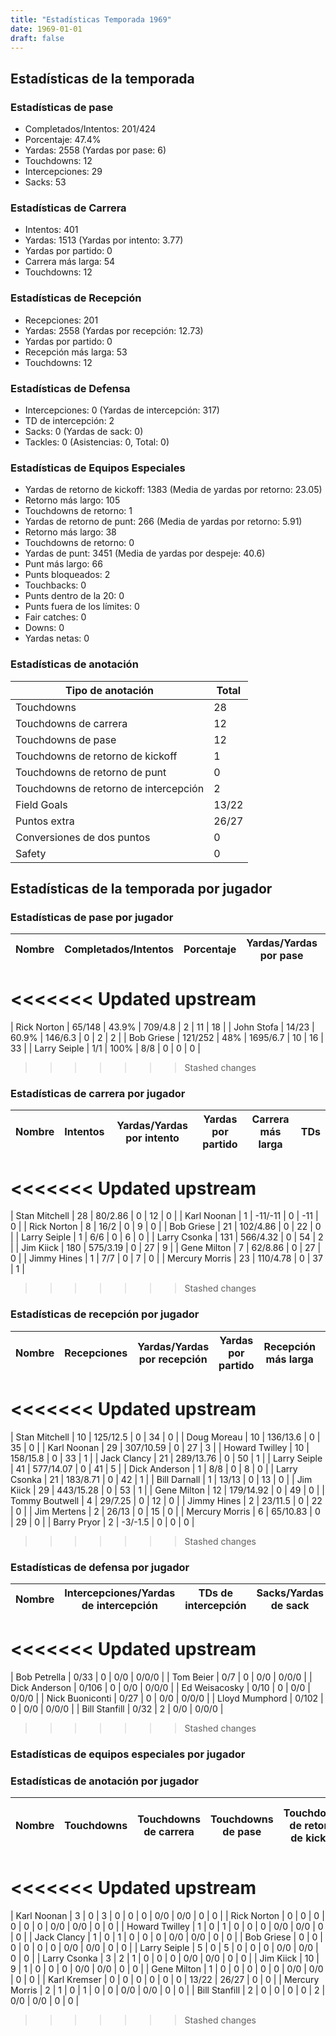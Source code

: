 ```yaml
---
title: "Estadísticas Temporada 1969"
date: 1969-01-01
draft: false
---
```


## Estadísticas de la temporada
### Estadísticas de pase
* Completados/Intentos: 201/424
* Porcentaje: 47.4%
* Yardas: 2558 (Yardas por pase: 6)
* Touchdowns: 12
* Intercepciones: 29
* Sacks: 53

### Estadísticas de Carrera
* Intentos: 401
* Yardas: 1513 (Yardas por intento: 3.77)
* Yardas por partido: 0
* Carrera más larga: 54
* Touchdowns: 12

### Estadísticas de Recepción
* Recepciones: 201
* Yardas: 2558 (Yardas por recepción: 12.73)
* Yardas por partido: 0
* Recepción más larga: 53
* Touchdowns: 12

### Estadísticas de Defensa
* Intercepciones: 0 (Yardas de intercepción: 317)
* TD de intercepción: 2
* Sacks: 0 (Yardas de sack: 0)
* Tackles: 0 (Asistencias: 0, Total: 0)

### Estadísticas de Equipos Especiales
* Yardas de retorno de kickoff: 1383 (Media de yardas por retorno: 23.05)
* Retorno más largo: 105
* Touchdowns de retorno: 1
* Yardas de retorno de punt: 266 (Media de yardas por retorno: 5.91)
* Retorno más largo: 38
* Touchdowns de retorno: 0
* Yardas de punt: 3451 (Media de yardas por despeje: 40.6)
* Punt más largo: 66
* Punts bloqueados: 2
* Touchbacks: 0
* Punts dentro de la 20: 0
* Punts fuera de los límites: 0
* Fair catches: 0
* Downs: 0
* Yardas netas: 0

### Estadísticas de anotación
| Tipo de anotación | Total |
|-------------------|-------|
| Touchdowns | 28 |
| Touchdowns de carrera | 12 |
| Touchdowns de pase | 12 |
| Touchdowns de retorno de kickoff | 1 |
| Touchdowns de retorno de punt | 0 |
| Touchdowns de retorno de intercepción | 2 |
| Field Goals | 13/22 |
| Puntos extra | 26/27 |
| Conversiones de dos puntos | 0 |
| Safety | 0 |

## Estadísticas de la temporada por jugador
### Estadísticas de pase por jugador
| Nombre | Completados/Intentos | Porcentaje | Yardas/Yardas por pase | TDs | Intercepciones | Sacks |
|--------|----------------------|------------|------------------------|-----|----------------|-------|
<<<<<<< Updated upstream
=======
| Rick Norton | 65/148 | 43.9% | 709/4.8 | 2 | 11 | 18 |
| John Stofa | 14/23 | 60.9% | 146/6.3 | 0 | 2 | 2 |
| Bob Griese | 121/252 | 48% | 1695/6.7 | 10 | 16 | 33 |
| Larry Seiple | 1/1 | 100% | 8/8 | 0 | 0 | 0 |
>>>>>>> Stashed changes


### Estadísticas de carrera por jugador
| Nombre | Intentos | Yardas/Yardas por intento | Yardas por partido | Carrera más larga | TDs |
|--------|----------|--------------------------|--------------------|-------------------|-----|
<<<<<<< Updated upstream
=======
| Stan Mitchell | 28 | 80/2.86 | 0 | 12 | 0 |
| Karl Noonan | 1 | -11/-11 | 0 | -11 | 0 |
| Rick Norton | 8 | 16/2 | 0 | 9 | 0 |
| Bob Griese | 21 | 102/4.86 | 0 | 22 | 0 |
| Larry Seiple | 1 | 6/6 | 0 | 6 | 0 |
| Larry Csonka | 131 | 566/4.32 | 0 | 54 | 2 |
| Jim Kiick | 180 | 575/3.19 | 0 | 27 | 9 |
| Gene Milton | 7 | 62/8.86 | 0 | 27 | 0 |
| Jimmy Hines | 1 | 7/7 | 0 | 7 | 0 |
| Mercury Morris | 23 | 110/4.78 | 0 | 37 | 1 |
>>>>>>> Stashed changes


### Estadísticas de recepción por jugador
| Nombre | Recepciones | Yardas/Yardas por recepción | Yardas por partido | Recepción más larga | TDs |
|--------|-------------|----------------------------|--------------------|---------------------|-----|
<<<<<<< Updated upstream
=======
| Stan Mitchell | 10 | 125/12.5 | 0 | 34 | 0 |
| Doug Moreau | 10 | 136/13.6 | 0 | 35 | 0 |
| Karl Noonan | 29 | 307/10.59 | 0 | 27 | 3 |
| Howard Twilley | 10 | 158/15.8 | 0 | 33 | 1 |
| Jack Clancy | 21 | 289/13.76 | 0 | 50 | 1 |
| Larry Seiple | 41 | 577/14.07 | 0 | 41 | 5 |
| Dick Anderson | 1 | 8/8 | 0 | 8 | 0 |
| Larry Csonka | 21 | 183/8.71 | 0 | 42 | 1 |
| Bill Darnall | 1 | 13/13 | 0 | 13 | 0 |
| Jim Kiick | 29 | 443/15.28 | 0 | 53 | 1 |
| Gene Milton | 12 | 179/14.92 | 0 | 49 | 0 |
| Tommy Boutwell | 4 | 29/7.25 | 0 | 12 | 0 |
| Jimmy Hines | 2 | 23/11.5 | 0 | 22 | 0 |
| Jim Mertens | 2 | 26/13 | 0 | 15 | 0 |
| Mercury Morris | 6 | 65/10.83 | 0 | 29 | 0 |
| Barry Pryor | 2 | -3/-1.5 | 0 | 0 | 0 |
>>>>>>> Stashed changes


### Estadísticas de defensa por jugador
| Nombre | Intercepciones/Yardas de intercepción | TDs de intercepción | Sacks/Yardas de sack | Tackles/Asistencias/Total |
|--------|--------------------------------------|---------------------|-----------------------|--------------------------|
<<<<<<< Updated upstream
=======
| Bob Petrella | 0/33 | 0 | 0/0 | 0/0/0 |
| Tom Beier | 0/7 | 0 | 0/0 | 0/0/0 |
| Dick Anderson | 0/106 | 0 | 0/0 | 0/0/0 |
| Ed Weisacosky | 0/10 | 0 | 0/0 | 0/0/0 |
| Nick Buoniconti | 0/27 | 0 | 0/0 | 0/0/0 |
| Lloyd Mumphord | 0/102 | 0 | 0/0 | 0/0/0 |
| Bill Stanfill | 0/32 | 2 | 0/0 | 0/0/0 |
>>>>>>> Stashed changes


### Estadísticas de equipos especiales por jugador
<!-- Puedes agregar aquí tablas para KickoffReturn, PuntReturn, Punting, Kicking si lo necesitas -->

### Estadísticas de anotación por jugador
| Nombre | Touchdowns | Touchdowns de carrera | Touchdowns de pase | Touchdowns de retorno de kickoff | Touchdowns de retorno de punt | Touchdowns de retorno de intercepción | Field Goals | Puntos extra | Conversiones de dos puntos | Safety |
|--------|------------|----------------|---------------------|----------------------------------|-------------------------------|----------------------------------|------------|--------------|--------------------------|--------|
<<<<<<< Updated upstream
=======
| Karl Noonan | 3 | 0 | 3 | 0 | 0 | 0 | 0/0 | 0/0 | 0 | 0 |
| Rick Norton | 0 | 0 | 0 | 0 | 0 | 0 | 0/0 | 0/0 | 0 | 0 |
| Howard Twilley | 1 | 0 | 1 | 0 | 0 | 0 | 0/0 | 0/0 | 0 | 0 |
| Jack Clancy | 1 | 0 | 1 | 0 | 0 | 0 | 0/0 | 0/0 | 0 | 0 |
| Bob Griese | 0 | 0 | 0 | 0 | 0 | 0 | 0/0 | 0/0 | 0 | 0 |
| Larry Seiple | 5 | 0 | 5 | 0 | 0 | 0 | 0/0 | 0/0 | 0 | 0 |
| Larry Csonka | 3 | 2 | 1 | 0 | 0 | 0 | 0/0 | 0/0 | 0 | 0 |
| Jim Kiick | 10 | 9 | 1 | 0 | 0 | 0 | 0/0 | 0/0 | 0 | 0 |
| Gene Milton | 1 | 0 | 0 | 0 | 0 | 0 | 0/0 | 0/0 | 0 | 0 |
| Karl Kremser | 0 | 0 | 0 | 0 | 0 | 0 | 13/22 | 26/27 | 0 | 0 |
| Mercury Morris | 2 | 1 | 0 | 1 | 0 | 0 | 0/0 | 0/0 | 0 | 0 |
| Bill Stanfill | 2 | 0 | 0 | 0 | 0 | 2 | 0/0 | 0/0 | 0 | 0 |
>>>>>>> Stashed changes
